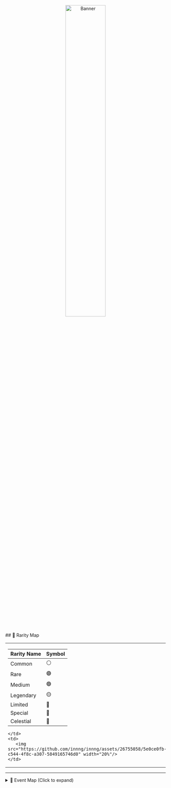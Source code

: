 <p align="center">
  <a href="https://t.me/lrithyll">
    <img src="https://cdn.yuna0x0.com/yuna/img/72408310_p5.webp" alt="Banner" width="50%">
  </a>
</p>
## 🧩 Rarity Map

<table>
  <tr>
    <td>

| Rarity Name | Symbol |
|-------------|--------|
| Common      | ⚪️     |
| Rare        | 🟣     |
| Medium      | 🟢     |
| Legendary   | 🟡     |
| Limited     | 🔮     |
| Special     | 💮     |
| Celestial   | 🎐     |

    </td>
    <td>
       <img src="https://github.com/innng/innng/assets/26755058/5e0ce0fb-c544-4f8c-a307-5849165746d0" width="20%"/>
    </td>
  </tr>
</table>

---

<details>
  <summary>🎉 Event Map (Click to expand)</summary>

  <table>
    <tr>
      <td>

| Event Name | Emoji |
|------------|--------|
| Summer     | 🏖     |
| Kimono     | 👘     |
| Winter     | ❄️     |
| Valentine  | 💞     |
| School     | 🎒     |
| Halloween  | 🎃     |
| Game       | 🎮     |
| Marine     | 🪼     |
| Basketball | 🏀     |
| Maid       | 🧹     |
| Rain       | ☔     |
| Bunny      | 🐰     |
| Blossom    | 🌸     |
| Rock       | 🎸     |
| Christmas  | 🎄     |
| Nerd       | 🤓     |
| Wedding    | 💍     |
| Cheerlead  | 🎊     |
| Artist     | 🎨     |
| Nurse      | 🏨     |

      </td>
      <td>
        <img src="https://your-image-url.com/event.gif" alt="Event Image" width="150px" />
      </td>
    </tr>
  </table>
</details>


